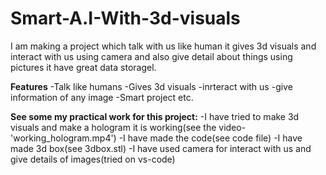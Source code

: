 # Smart-A.I-With-3d-visuals
I am making a project which talk with us like human it gives 3d visuals and interact with us using camera and also give detail about things using pictures it have great data storagel.

**Features**
-Talk like humans
-Gives 3d visuals
-inrteract with us 
-give information of any image
-Smart project etc.

**See some my practical work for  this project:**
-I have tried to make 3d visuals and make a hologram it is working(see the video-'working_hologram.mp4')
-I have made the code(see code file)
-I have made 3d box(see 3dbox.stl)
-I have used camera for interact with us and give details of images(tried on vs-code)

